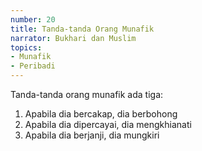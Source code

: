 ```yaml
---
number: 20
title: Tanda-tanda Orang Munafik
narrator: Bukhari dan Muslim
topics:
- Munafik
- Peribadi
---
```


Tanda-tanda orang munafik ada tiga:
1. Apabila dia bercakap, dia berbohong
2. Apabila dia dipercayai, dia mengkhianati
3. Apabila dia berjanji, dia mungkiri
